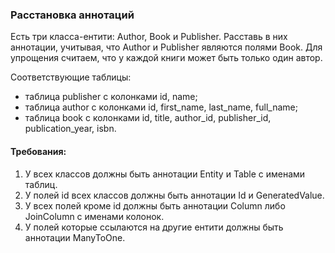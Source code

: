 
### Расстановка аннотаций

Есть три класса-ентити: Author, Book и Publisher.
Расставь в них аннотации, учитывая, что Author и Publisher являются полями Book.
Для упрощения считаем, что у каждой книги может быть только один автор.

Соответствующие таблицы:
- таблица publisher с колонками id, name;
- таблица author с колонками id, first_name, last_name, full_name;
- таблица book с колонками id, title, author_id, publisher_id, publication_year, isbn.


#### Требования:
1.	У всех классов должны быть аннотации Entity и Table с именами таблиц.
2.	У полей id всех классов должны быть аннотации Id и GeneratedValue.
3.	У всех полей кроме id должны быть аннотации Column либо JoinColumn с именами колонок.
4.	У полей которые ссылаются на другие ентити должны быть аннотации ManyToOne.
